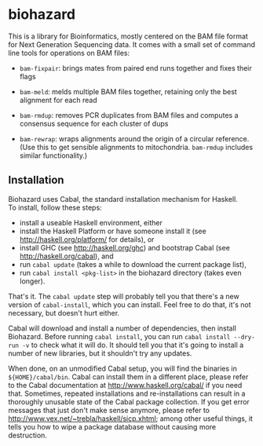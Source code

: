 biohazard
=========

This is a library for Bioinformatics, mostly centered on the BAM file
format for Next Generation Sequencing data.  It comes with a small set
of command line tools for operations on BAM files:

* `bam-fixpair`: brings mates from paired end runs together and fixes
  their flags

* `bam-meld`: melds multiple BAM files together, retaining only the best
  alignment for each read
  
* `bam-rmdup`: removes PCR duplicates from BAM files and computes a
  consensus sequence for each cluster of dups

* `bam-rewrap`: wraps alignments around the origin of a circular reference.
  (Use this to get sensible alignments to mitochondria.  `bam-rmdup` 
  includes similar functionality.)

Installation
------------

Biohazard uses Cabal, the standard installation mechanism for Haskell.  
To install, follow these steps:

* install a useable Haskell environment, either
 * install the Haskell Platform or have someone install it (see http://haskell.org/platform/ for details), or
 * install GHC (see http://haskell.org/ghc) and bootstrap Cabal (see
http://haskell.org/cabal), and
 * run `cabal update` (takes a while to download the current package list),
* run `cabal install <pkg-list>` in the biohazard directory (takes even longer).

That's it.  The `cabal update` step will probably tell you that there's a new version of
`cabal-install`, which you can install.  Feel free to do that, it's not
necessary, but doesn't hurt either.  

Cabal will download and install a number of dependencies,
then install Biohazard.  Before running `cabal install`, you can run 
`cabal install --dry-run -v` to check what it will do.  It should tell 
you that it's going to install a number of new libraries, but it 
shouldn't try any updates.

When done, on an unmodified Cabal setup, you will find the binaries in 
`${HOME}/cabal/bin`.  Cabal can install them in a different place, please 
refer to the Cabal documentation at http://www.haskell.org/cabal/ if 
you need that.  Sometimes, repeated installations and re-installations can result 
in a thoroughly unusable state of the Cabal package collection.  If you get error 
messages that just don't make sense anymore, please refer to 
http://www.vex.net/~trebla/haskell/sicp.xhtml; among other useful things, it 
tells you how to wipe a package database without causing more destruction.
